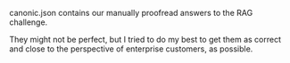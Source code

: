 canonic.json contains our manually proofread answers to the RAG challenge.

They might not be perfect, but I tried to do my best to get them as correct and close to the perspective of enterprise customers, as possible.
